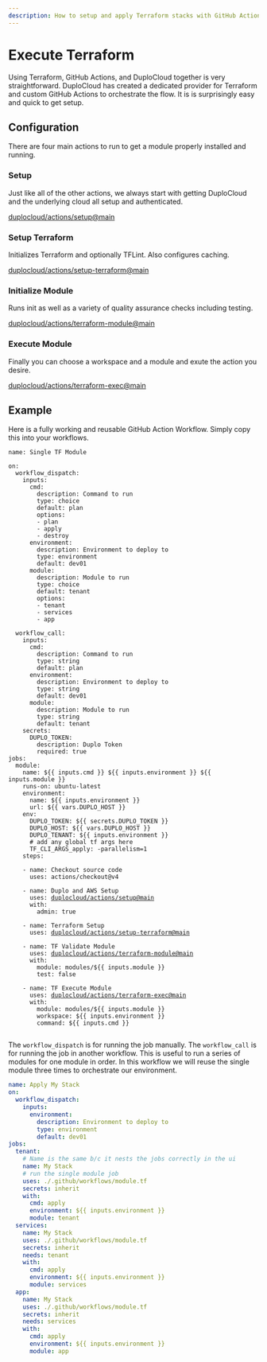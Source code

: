 ```yaml
---
description: How to setup and apply Terraform stacks with GitHub Actions.
---
```


# Execute Terraform

Using Terraform, GitHub Actions, and DuploCloud together is very straightforward. DuploCloud has created a dedicated provider for Terraform and custom GitHub Actions to orchestrate the flow.  It is is surprisingly easy and quick to get setup.&#x20;

## Configuration

There are four main actions to run to get a module properly installed and running.&#x20;

### Setup

Just like all of the other actions, we always start with getting DuploCloud and the underlying cloud all setup and authenticated.&#x20;

[duplocloud/actions/setup@main](https://github.com/duplocloud/actions/tree/main/setup)

### Setup Terraform

Initializes Terraform and optionally TFLint. Also configures caching.&#x20;

[duplocloud/actions/setup-terraform@main](https://github.com/duplocloud/actions/tree/main/setup-terraform)

### Initialize Module

Runs init as well as a variety of quality assurance checks including testing.&#x20;

[duplocloud/actions/terraform-module@main](https://github.com/duplocloud/actions/tree/main/terraform-module)

### Execute Module

Finally you can choose a workspace and a module and exute the action you desire.&#x20;

[duplocloud/actions/terraform-exec@main](https://github.com/duplocloud/actions/tree/main/terraform-exec)

## Example

Here is a fully working and reusable GitHub Action Workflow. Simply copy this into your workflows.&#x20;

<pre class="language-yaml"><code class="lang-yaml">name: Single TF Module

on:
  workflow_dispatch:
    inputs:
      cmd:
        description: Command to run
        type: choice
        default: plan
        options:
        - plan
        - apply
        - destroy
      environment:
        description: Environment to deploy to
        type: environment
        default: dev01
      module:
        description: Module to run
        type: choice
        default: tenant
        options:
        - tenant
        - services
        - app
      
  workflow_call:
    inputs:
      cmd:
        description: Command to run
        type: string
        default: plan
      environment:
        description: Environment to deploy to
        type: string
        default: dev01
      module:
        description: Module to run
        type: string
        default: tenant
    secrets:
      DUPLO_TOKEN:
        description: Duplo Token
        required: true
jobs:
  module:
    name: ${{ inputs.cmd }} ${{ inputs.environment }} ${{ inputs.module }}
    runs-on: ubuntu-latest
    environment: 
      name: ${{ inputs.environment }}
      url: ${{ vars.DUPLO_HOST }}
    env:
      DUPLO_TOKEN: ${{ secrets.DUPLO_TOKEN }}
      DUPLO_HOST: ${{ vars.DUPLO_HOST }}
      DUPLO_TENANT: ${{ inputs.environment }}
      # add any global tf args here
      TF_CLI_ARGS_apply: -parallelism=1
    steps:

    - name: Checkout source code
      uses: actions/checkout@v4

    - name: Duplo and AWS Setup
      uses: <a data-footnote-ref href="#user-content-fn-1">duplocloud/actions/setup@main</a>
      with:
        admin: true
    
    - name: Terraform Setup
      uses: <a data-footnote-ref href="#user-content-fn-2">duplocloud/actions/setup-terraform@main</a>

    - name: TF Validate Module
      uses: <a data-footnote-ref href="#user-content-fn-3">duplocloud/actions/terraform-module@main</a>
      with:
        module: modules/${{ inputs.module }}
        test: false

    - name: TF Execute Module
      uses: <a data-footnote-ref href="#user-content-fn-4">duplocloud/actions/terraform-exec@main</a>
      with:
        module: modules/${{ inputs.module }}
        workspace: ${{ inputs.environment }}
        command: ${{ inputs.cmd }}

</code></pre>

The `workflow_dispatch` is for running the job manually. The `workflow_call` is for running the job in another workflow. This is useful to run a series of modules for one module in order. In this workflow we will reuse the single module three times to orchestrate our environment.&#x20;

```yaml
name: Apply My Stack
on:
  workflow_dispatch:
    inputs:
      environment:
        description: Environment to deploy to
        type: environment
        default: dev01
jobs:
  tenant:
    # Name is the same b/c it nests the jobs correctly in the ui
    name: My Stack 
    # run the single module job
    uses: ./.github/workflows/module.tf
    secrets: inherit
    with:
      cmd: apply
      environment: ${{ inputs.environment }}
      module: tenant
  services:
    name: My Stack
    uses: ./.github/workflows/module.tf
    secrets: inherit
    needs: tenant
    with:
      cmd: apply
      environment: ${{ inputs.environment }}
      module: services
  app:
    name: My Stack
    uses: ./.github/workflows/module.tf
    secrets: inherit
    needs: services
    with:
      cmd: apply
      environment: ${{ inputs.environment }}
      module: app
```

[^1]: [https://github.com/duplocloud/actions/tree/main/setup](https://github.com/duplocloud/actions/tree/main/setup)

[^2]: [https://github.com/duplocloud/actions/tree/main/setup-terraform](https://github.com/duplocloud/actions/tree/main/setup-terraform)

[^3]: [https://github.com/duplocloud/actions/tree/main/terraform-module](https://github.com/duplocloud/actions/tree/main/terraform-module)

[^4]: [https://github.com/duplocloud/actions/tree/main/terraform-exec](https://github.com/duplocloud/actions/tree/main/terraform-exec)
